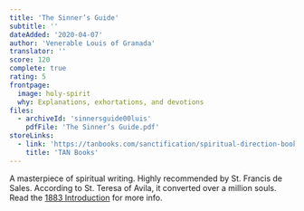 ```yaml
---
title: 'The Sinner’s Guide'
subtitle: ''
dateAdded: '2020-04-07'
author: 'Venerable Louis of Granada'
translator: ''
score: 120
complete: true
rating: 5
frontpage:
  image: holy-spirit
  why: Explanations, exhortations, and devotions
files:
  - archiveId: 'sinnersguide00luis'
    pdfFile: 'The Sinner’s Guide.pdf'
storeLinks:
  - link: 'https://tanbooks.com/sanctification/spiritual-direction-books/the-sinners-guide/'
    title: 'TAN Books'
---
```


A masterpiece of spiritual writing. Highly recommended by St. Francis de Sales. According to St. Teresa of Avila, it converted over a million souls. Read the [1883 Introduction](/snippets/2022-02-04-introduction-to-the-sinners-guide.html) for more info.
